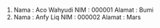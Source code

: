 1.  Nama    :  Aco Wahyudi
    NIM     :  000001
    Alamat  :  Bumi
2.  Nama    :  Anfy Liq
    NIM     :  000002
    Alamat  :  Mars     
